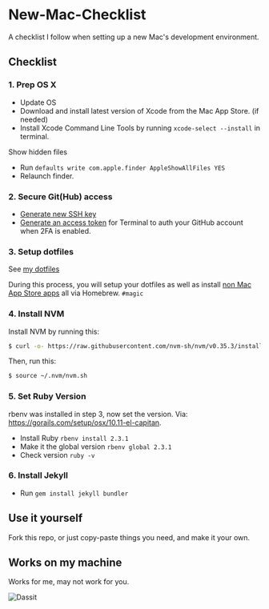 # New-Mac-Checklist

A checklist I follow when setting up a new Mac's development environment.


## Checklist

### 1. Prep OS X  
- Update OS
- Download and install latest version of Xcode from the Mac App Store. (if needed)
- Install Xcode Command Line Tools by running `xcode-select --install` in terminal.

Show hidden files
- Run `defaults write com.apple.finder AppleShowAllFiles YES`
- Relaunch finder.



### 2. Secure Git(Hub) access  
- [Generate new SSH key](https://help.github.com/articles/generating-ssh-keys/)
- [Generate an access token](https://help.github.com/articles/creating-an-access-token-for-command-line-use/) for Terminal to auth your GitHub account when 2FA is enabled.



### 3. Setup dotfiles  
See [my dotfiles](https://github.com/ItsMeAra/dotfiles) 

During this process, you will setup your dotfiles as well as install [non Mac App Store apps](https://github.com/ItsMeAra/dotfiles/blob/master/brew-cask.txt) all via Homebrew. `#magic`

### 4. Install NVM  

Install NVM by running this:

```bash
$ curl -o- https://raw.githubusercontent.com/nvm-sh/nvm/v0.35.3/install.sh | bash
```

Then, run this:

```bash
$ source ~/.nvm/nvm.sh
```

### 5. Set Ruby Version  
rbenv was installed in step 3, now set the version. 
Via: <https://gorails.com/setup/osx/10.11-el-capitan>.  
- Install Ruby `rbenv install 2.3.1`
- Make it the global version `rbenv global 2.3.1`  
- Check version `ruby -v`



### 6. Install Jekyll  
- Run `gem install jekyll bundler`



## Use it yourself
Fork this repo, or just copy-paste things you need, and make it your own.



## Works on my machine
Works for me, may not work for you.

![Dassit](http://az616578.vo.msecnd.net/files/2015/09/19/635782305346788765-336606072_2905279.jpg)
